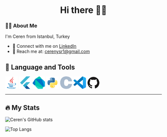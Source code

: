 <h1 align="center">Hi there 👋🏻</h1>

### 👩‍💻 About Me

I'm Ceren from Istanbul, Turkey   

- 💼 Connect with me on [LinkedIn](https://www.linkedin.com/in/ceren-yasar/)
- 📧 Reach me at: [cerenysr1@gmail.com](mailto:cerenysr1@gmail.com)

## 🔨 Language and Tools
<p>
  <img src="https://raw.githubusercontent.com/devicons/devicon/master/icons/java/java-original.svg" alt="java" width="40" height="40"/>
  <img src="https://raw.githubusercontent.com/devicons/devicon/master/icons/flutter/flutter-original.svg" alt="flutter" width="40" height="40"/>
  <img src="https://raw.githubusercontent.com/devicons/devicon/master/icons/dart/dart-original.svg" alt="dart" width="40" height="40"/>
  <img src="https://raw.githubusercontent.com/devicons/devicon/master/icons/python/python-original.svg" alt="python" width="40" height="40"/>
  <img src="https://raw.githubusercontent.com/devicons/devicon/master/icons/c/c-original.svg" alt="c" width="40" height="40"/>
  <img src="https://raw.githubusercontent.com/devicons/devicon/master/icons/vscode/vscode-original.svg" alt="vscode" width="40" height="40"/>
  <img src="https://raw.githubusercontent.com/devicons/devicon/master/icons/github/github-original.svg" alt="github" width="40" height="40"/>
</p>

---

## 🔥 My Stats
![Ceren's GitHub stats](https://github-readme-stats.vercel.app/api?cerenyasarr&show_icons=true&theme=dark)

![Top Langs](https://github-readme-stats.vercel.app/api/top-langs/?cerenyasarr&layout=compact&theme=dark)

